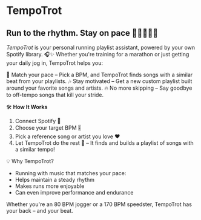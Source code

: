 # TempoTrot

## Run to the rhythm. Stay on pace 🎵🏃‍♀️🏃‍♂️

*TempoTrot* is your personal running playlist assistant, powered by your own Spotify library. 🎧✨
Whether you're training for a marathon or just getting your daily jog in, TempoTrot helps you:

🎯 Match your pace – Pick a BPM, and TempoTrot finds songs with a similar beat from your playlists.
🎶 Stay motivated – Get a new custom playlist built around your favorite songs and artists.
🔥 No more skipping – Say goodbye to off-tempo songs that kill your stride.

🛠️ **How It Works**
1. Connect Spotify 🔗
2. Choose your target BPM 🎚️
3. Pick a reference song or artist you love ❤️
4. Let TempoTrot do the rest 🤖 – It finds and builds a playlist of songs with a similar tempo!

💡 Why TempoTrot?

- Running with music that matches your pace:
- Helps maintain a steady rhythm
- Makes runs more enjoyable
- Can even improve performance and endurance

Whether you're an 80 BPM jogger or a 170 BPM speedster, TempoTrot has your back – and your beat.
